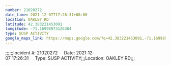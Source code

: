 ```yaml
---
number: 21020272
date_time: 2021-12-07T17:26:31+00:00
location: OAKLEY RD
latitude: 42.383221453091
longitude: -71.16998973126364
type: SUSP ACTIVITY
google_maps_link: https://maps.google.com/?q=42.383221453091,-71.16998973126364
---
```


;;;;;;Incident #: 21020272     Date: 2021‐12‐07 17:26:31     Type: SUSP ACTIVITY;;;Location: OAKLEY RD;;;
